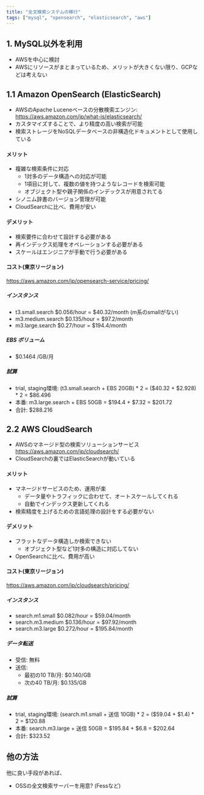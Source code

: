 ```yaml
---
title: "全文検索システムの移行"
tags: ["mysql", "opensearch", "elasticsearch", "aws"]
---
```


## 1. MySQL以外を利用
* AWSを中心に検討
* AWSにリソースがまとまっているため、メリットが大きくない限り、GCPなどは考えない
## 1.1 Amazon OpenSearch (ElasticSearch)
* AWSのApache Luceneベースの分散検索エンジン:  
  https://aws.amazon.com/jp/what-is/elasticsearch/
* カスタマイズすることで、より精度の高い検索が可能
* 検索ストレージをNoSQLデータベースの非構造化ドキュメントとして使用している

#### メリット
* 複雑な検索条件に対応
  * 1対多のデータ構造への対応が可能
  * 1項目に対して、複数の値を持つようなレコードを検索可能
  * オブジェクト型や親子関係のインデックスが用意されてる
* シノニム辞書のバージョン管理が可能
* CloudSearchに比べ、費用が安い

#### デメリット
* 検索要件に合わせて設計する必要がある
* 再インデックス処理をオペレーションする必要がある
* スケールはエンジニアが手動で行う必要がある

#### コスト(東京リージョン)
https://aws.amazon.com/jp/opensearch-service/pricing/
##### インスタンス
* t3.small.search   $0.056/hour = $40.32/month (m系のsmallがない)
* m3.medium.search	$0.135/hour = $97.2/month
* m3.large.search   $0.27/hour = $194.4/month
##### EBS ボリューム
* $0.1464 /GB/月

##### 試算
* trial, staging環境: (t3.small.search + EBS 20GB) * 2 = ($40.32 + $2.928) * 2 = $86.496
* 本番: m3.large.search + EBS 50GB = $194.4 + $7.32 = $201.72
* 合計: $288.216

## 2.2 AWS CloudSearch
* AWSのマネージド型の検索ソリューションサービス
  https://aws.amazon.com/jp/cloudsearch/
* CloudSearchの裏ではElasticSearchが動いている

#### メリット
* マネージドサービスのため、運用が楽
  * データ量やトラフィックに合わせて、オートスケールしてくれる
  * 自動でインデックス更新してくれる
* 検索精度を上げるための言語処理の設計をする必要がない

#### デメリット
* フラットなデータ構造しか検索できない
  * オブジェクト型など1対多の構造に対応してない
* OpenSearchに比べ、費用が高い

#### コスト(東京リージョン)
https://aws.amazon.com/jp/cloudsearch/pricing/
##### インスタンス
* search.m1.small   $0.082/hour = $59.04/month
* search.m3.medium	$0.136/hour = $97.92/month
* search.m3.large   $0.272/hour = $195.84/month
##### データ転送
* 受信: 無料
* 送信: 
  * 最初の10 TB/月:  $0.140/GB
  * 次の40 TB/月:    $0.135/GB
##### 試算
* trial, staging環境: (search.m1.small + 送信 10GB) * 2 = ($59.04 + $1.4) * 2 = $120.88
* 本番: search.m3.large + 送信 50GB = $195.84 + $6.8 = $202.64
* 合計: $323.52

## 他の方法
他に良い手段があれば、

* OSSの全文検索サーバーを用意? (Fessなど)